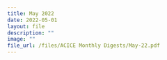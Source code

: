```yaml
---
title: May 2022
date: 2022-05-01
layout: file
description: ""
image: ""
file_url: /files/ACICE Monthly Digests/May-22.pdf
---
```

